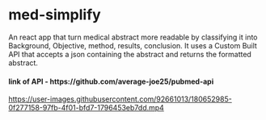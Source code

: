 # med-simplify
<p>An react app that turn medical abstract more readable by classifying it into Background, Objective, method, results, conclusion.
It uses a Custom Built API that accepts a json containing the abstract and returns the formatted abstract.</p>
<h4>link of API - https://github.com/average-joe25/pubmed-api</h4>


https://user-images.githubusercontent.com/92661013/180652985-0f277158-97fb-4f01-bfd7-1796453eb7dd.mp4

